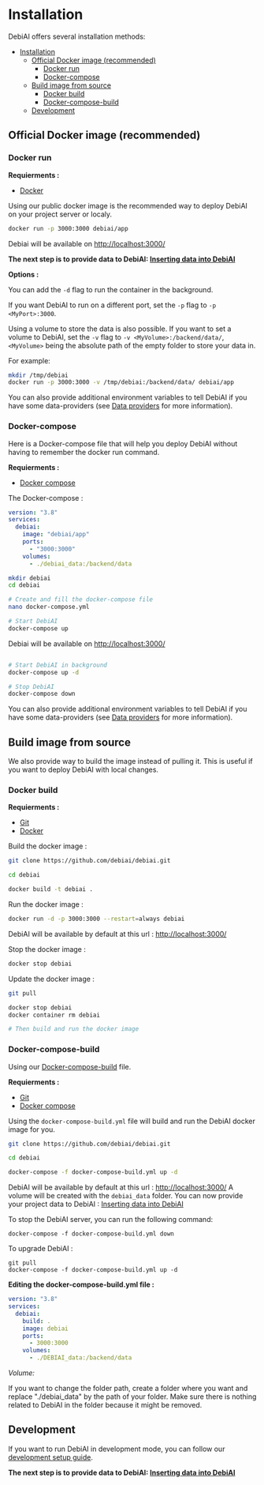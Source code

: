 # Installation

DebiAI offers several installation methods:
- [Installation](#installation)
  - [Official Docker image (recommended)](#official-docker-image-recommended)
    - [Docker run](#docker-run)
    - [Docker-compose](#docker-compose)
  - [Build image from source](#build-image-from-source)
    - [Docker build](#docker-build)
    - [Docker-compose-build](#docker-compose-build)
  - [Development](#development)


## Official Docker image (recommended)

### Docker run

**Requierments :**
- [Docker](https://docs.docker.com/get-docker/)

Using our public docker image is the recommended way to deploy DebiAI on your project server or localy.

```bash
docker run -p 3000:3000 debiai/app
```
Debiai will be available on [http://localhost:3000/](http://localhost:3000/)


**The next step is to provide data to DebiAI: [Inserting data into DebiAI](../../../dataInsertion/README.md)**


**Options :**

You can add the `-d` flag to run the container in the background.

If you want DebiAI to run on a different port, set the `-p` flag to `-p <MyPort>:3000`.

Using a volume to store the data is also possible. If you want to set a volume to DebiAI, set the `-v` flag to `-v <MyVolume>:/backend/data/`, `<MyVolume>` being the absolute path of the empty folder to store your data in.

For example:

```bash
mkdir /tmp/debiai
docker run -p 3000:3000 -v /tmp/debiai:/backend/data/ debiai/app
```

You can also provide additional environment variables to tell DebiAI if you have some data-providers (see [Data providers](../../../dataInsertion/dataProviders/README.md) for more information).

### Docker-compose

Here is a Docker-compose file that will help you deploy DebiAI without having to remember the docker run command.

**Requierments :**
- [Docker compose](https://github.com/docker/compose)

The Docker-compose :
```yaml
version: "3.8"
services:
  debiai:
    image: "debiai/app"
    ports:
      - "3000:3000"
    volumes:
      - ./debiai_data:/backend/data
```



```bash
mkdir debiai
cd debiai

# Create and fill the docker-compose file
nano docker-compose.yml

# Start DebiAI
docker-compose up
```
Debiai will be available on [http://localhost:3000/](http://localhost:3000/)

```bash

# Start DebiAI in background
docker-compose up -d

# Stop DebiAI
docker-compose down
```

You can also provide additional environment variables to tell DebiAI if you have some data-providers (see [Data providers](../../../dataInsertion/dataProviders/README.md) for more information).

## Build image from source

We also provide way to build the image instead of pulling it. This is useful if you want to deploy DebiAI with local changes.

### Docker build
**Requierments :**
- [Git](https://git-scm.com/book/fr/v2/D%C3%A9marrage-rapide-Installation-de-Git)
- [Docker](https://docs.docker.com/get-docker/)


Build the docker image :
```bash
git clone https://github.com/debiai/debiai.git

cd debiai

docker build -t debiai .
```

Run the docker image :
```bash
docker run -d -p 3000:3000 --restart=always debiai
```

DebiAI will be available by default at this url : [http://localhost:3000/](http://localhost:3000/)

Stop the docker image :
```bash
docker stop debiai
```

Update the docker image :
```bash
git pull

docker stop debiai
docker container rm debiai

# Then build and run the docker image
```

### Docker-compose-build

Using our [Docker-compose-build](https://github.com/debiai/debiai/blob/main/docker-compose-build.yml) file.

**Requierments :**
- [Git](https://git-scm.com/book/fr/v2/D%C3%A9marrage-rapide-Installation-de-Git)
- [Docker compose](https://github.com/docker/compose)

Using the `docker-compose-build.yml` file will build and run the DebiAI docker image for you.

```bash
git clone https://github.com/debiai/debiai.git

cd debiai

docker-compose -f docker-compose-build.yml up -d
```

DebiAI will be available by default at this url : [http://localhost:3000/](http://localhost:3000/)
A volume will be created with the `debiai_data` folder.
You can now provide your project data to DebiAI : [Inserting data into DebiAI](../../../dataInsertion/README.md)

To stop the DebiAI server, you can run the following command:
```
docker-compose -f docker-compose-build.yml down
```

To upgrade DebiAI :
```
git pull
docker-compose -f docker-compose-build.yml up -d
```
**Editing the docker-compose-build.yml file :**

```yml
version: "3.8"
services:
  debiai:
    build: .
    image: debiai
    ports:
      - 3000:3000
    volumes:
      - ./DEBIAI_data:/backend/data
```

_Volume:_

If you want to change the folder path, create a folder where you want and replace "./debiai_data" by the path of your folder. Make sure there is nothing related to DebiAI in the folder because it might be removed.


## Development

If you want to run DebiAI in development mode, you can follow our [development setup guide](./development.md).


**The next step is to provide data to DebiAI: [Inserting data into DebiAI](../../../dataInsertion/README.md)**
